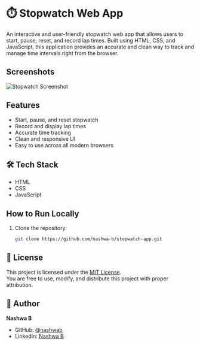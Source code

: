 # ⏱️ Stopwatch Web App

An interactive and user-friendly stopwatch web app that allows users to start, pause, reset, and record lap times. Built using HTML, CSS, and JavaScript, this application provides an accurate and clean way to track and manage time intervals right from the browser.

##  Screenshots
![Stopwatch Screenshot](./screenshots/stopwatch.png)

##  Features
- Start, pause, and reset stopwatch
- Record and display lap times
- Accurate time tracking
- Clean and responsive UI
- Easy to use across all modern browsers

## 🛠 Tech Stack
- HTML
- CSS
- JavaScript

##  How to Run Locally

1. Clone the repository:
   ```bash
   git clone https://github.com/nashwa-b/stopwatch-app.git

## 📄 License

This project is licensed under the [MIT License](./LICENSE).  
You are free to use, modify, and distribute this project with proper attribution.

## 👤 Author

**Nashwa B**

- GitHub: [@nashwab](https://github.com/nashwa-b)
- LinkedIn: [Nashwa B](https://www.linkedin.com/in/nashwab)
